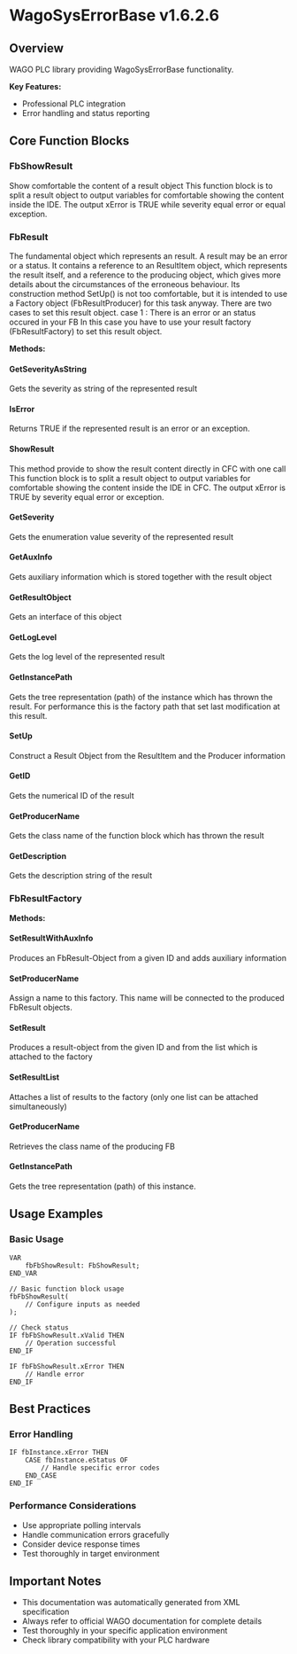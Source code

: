 # WagoSysErrorBase v1.6.2.6

## Overview
WAGO PLC library providing WagoSysErrorBase functionality.

**Key Features:**
- Professional PLC integration
- Error handling and status reporting

## Core Function Blocks

### FbShowResult
Show comfortable the content of a result object This function block is to split a result object to output variables for comfortable showing the content inside the IDE. The output xError is TRUE while severity equal error or equal exception.

### FbResult
The fundamental object which represents an result. A result may be an error or a status. It contains a reference to an ResultItem object, which represents the result itself, and a reference to the producing object, which gives more details about the circumstances of the erroneous behaviour. Its construction method SetUp() is not too comfortable, but it is intended to use a Factory object (FbResultProducer) for this task anyway. There are two cases to set this result object. case 1 : There is an error or an status occured in your FB In this case you have to use your result factory (FbResultFactory) to set this result object.

**Methods:**

#### GetSeverityAsString
Gets the severity as string of the represented result

#### IsError
Returns TRUE if the represented result is an error or an exception.

#### ShowResult
This method provide to show the result content directly in CFC with one call This function block is to split a result object to output variables for comfortable showing the content inside the IDE in CFC. The output xError is TRUE by severity equal error or exception.

#### GetSeverity
Gets the enumeration value severity of the represented result

#### GetAuxInfo
Gets auxiliary information which is stored together with the result object

#### GetResultObject
Gets an interface of this object

#### GetLogLevel
Gets the log level of the represented result

#### GetInstancePath
Gets the tree representation (path) of the instance which has thrown the result. For performance this is the factory path that set last modification at this result.

#### SetUp
Construct a Result Object from the ResultItem and the Producer information

#### GetID
Gets the numerical ID of the result

#### GetProducerName
Gets the class name of the function block which has thrown the result

#### GetDescription
Gets the description string of the result

### FbResultFactory
**Methods:**

#### SetResultWithAuxInfo
Produces an FbResult-Object from a given ID and adds auxiliary information

#### SetProducerName
Assign a name to this factory. This name will be connected to the produced FbResult objects.

#### SetResult
Produces a result-object from the given ID and from the list which is attached to the factory

#### SetResultList
Attaches a list of results to the factory (only one list can be attached simultaneously)

#### GetProducerName
Retrieves the class name of the producing FB

#### GetInstancePath
Gets the tree representation (path) of this instance.

## Usage Examples

### Basic Usage
```iec
VAR
    fbFbShowResult: FbShowResult;
END_VAR

// Basic function block usage
fbFbShowResult(
    // Configure inputs as needed
);

// Check status
IF fbFbShowResult.xValid THEN
    // Operation successful
END_IF

IF fbFbShowResult.xError THEN
    // Handle error
END_IF
```

## Best Practices

### Error Handling
```iec
IF fbInstance.xError THEN
    CASE fbInstance.eStatus OF
        // Handle specific error codes
    END_CASE
END_IF
```

### Performance Considerations
- Use appropriate polling intervals
- Handle communication errors gracefully
- Consider device response times
- Test thoroughly in target environment

## Important Notes

- This documentation was automatically generated from XML specification
- Always refer to official WAGO documentation for complete details
- Test thoroughly in your specific application environment
- Check library compatibility with your PLC hardware

